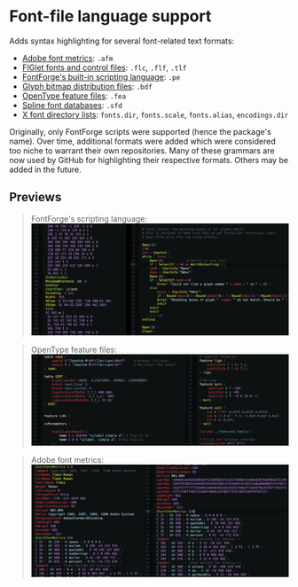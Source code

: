 Font-file language support
==========================

Adds syntax highlighting for several font-related text formats:

* [Adobe font metrics][afm]: `.afm`
* [FIGlet fonts and control files][fig]: `.flc`, `.flf`, `.tlf`
* [FontForge's built-in scripting language][pe]: `.pe`
* [Glyph bitmap distribution files][bdf]: `.bdf`
* [OpenType feature files][fea]: `.fea`
* [Spline font databases][sfd]: `.sfd`
* [X font directory lists][dir]: `fonts.dir`, `fonts.scale`, `fonts.alias`, `encodings.dir`

Originally, only FontForge scripts were supported (hence the package's name).
Over time, additional formats were added which were considered too niche to
warrant their own repositories. Many of these grammars are now used by GitHub
for highlighting their respective formats. Others may be added in the future.


Previews
--------

> FontForge's scripting language:
![Highlighted `.pe` file](https://raw.githubusercontent.com/Alhadis/language-fontforge/master/prev-1.png)

> OpenType feature files:
![Highlighted `.fea` file](https://raw.githubusercontent.com/Alhadis/language-fontforge/master/prev-2.png)

> Adobe font metrics:
![Highlighted `.afm` file](https://raw.githubusercontent.com/Alhadis/language-fontforge/master/prev-3.png)


[Referenced links]:_____________________________________________________________
[afm]: https://adobe.com/content/dam/Adobe/en/devnet/font/pdfs/5004.AFM_Spec.pdf
[bdf]: https://adobe.com/content/dam/Adobe/en/devnet/font/pdfs/5005.BDF_Spec.pdf
[dir]: https://www.x.org/archive/X11R7.5/doc/man/man1/mkfontdir.1.html
[fea]: http://www.adobe.com/devnet/opentype/afdko/topic_feature_file_syntax.html
[fig]: http://www.figlet.org/figlet-man.html
[pe]:  http://fontforge.github.io/en-US/documentation/scripting/native/
[sfd]: http://fontforge.github.io/en-US/documentation/developers/sfdformat/
